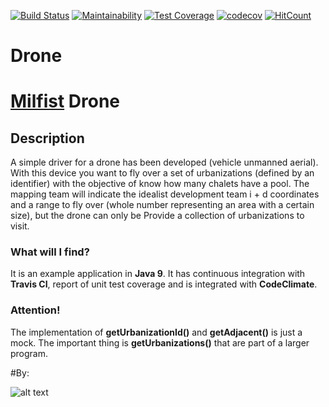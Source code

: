 [![Build Status](https://travis-ci.org/Milfist/Drone.svg?branch=master)](https://travis-ci.org/Milfist/Drone)   [![Maintainability](https://api.codeclimate.com/v1/badges/700169481b27774825a2/maintainability)](https://codeclimate.com/github/Milfist/Drone/maintainability)
   [![Test Coverage](https://api.codeclimate.com/v1/badges/700169481b27774825a2/test_coverage)](https://codeclimate.com/github/Milfist/Drone/test_coverage) [![codecov](https://codecov.io/gh/Milfist/Drone/branch/development/graph/badge.svg)](https://codecov.io/gh/Milfist/Drone) [![HitCount](http://hits.dwyl.com/Milfist/Drone.svg)](http://hits.dwyl.com/Milfist/Drone)

# Drone

# [Milfist][0] Drone

## Description

A simple driver for a drone has been developed (vehicle
unmanned aerial). With this device you want to fly over a set
of urbanizations (defined by an identifier) ​​with the objective of
know how many chalets have a pool.
The mapping team will indicate the idealist development team i + d
coordinates and a range to fly over (whole number representing
an area with a certain size), but the drone can only be
Provide a collection of urbanizations to visit.

### What will I find?

It is an example application in **Java 9**. It has continuous integration with **Travis CI**, report of unit test coverage and is integrated with **CodeClimate**.

### Attention!

The implementation of **getUrbanizationId()** and **getAdjacent()** is just a mock. The important thing is **getUrbanizations()** that are part of a larger program.

#By:

![alt text](https://github.com/Milfist/Docs/blob/master/milfist.JPG)

[0]: https://github.com/Milfist/
